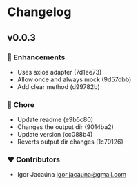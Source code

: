 # Changelog


## v0.0.3


### 🚀 Enhancements

- Uses axios adapter (7d1ee73)
- Allow once and always mock (9d57dbb)
- Add clear method (d99782b)

### 🏡 Chore

- Update readme (e9b5c80)
- Changes the output dir (9014ba2)
- Update version (cc088b4)
- Reverts output dir changes (1c70126)

### ❤️  Contributors

- Igor Jacaúna <igor.jacauna@gmail.com>

